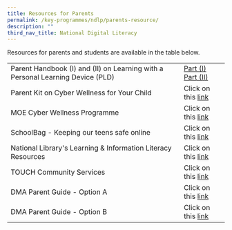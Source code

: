 ```yaml
---
title: Resources for Parents
permalink: /key-programmes/ndlp/parents-resource/
description: ""
third_nav_title: National Digital Literacy
---
```

Resources for parents and students are available in the table below.



|  |  | 
| -------- | -------- | 
| Parent Handbook (I) and (II) on Learning with a Personal Learning Device (PLD)     | [Part (I)](/files/Keyprogrammes/pdlp-Parent%20Handbook%20I%20on%20Learning%20with%20a%20PLD.pdf) <br> [Part (II)](/files/Keyprogrammes/pdlp-Parent%20Handbook%20II%20on%20Learning%20with%20a%20PLD.pdf)     | 
| Parent Kit on Cyber Wellness for Your Child     | Click on this [link](http://go.gov.sg/moe-cyber-wellness)      | 
| MOE Cyber Wellness Programme     | Click on this [link](https://www.moe.gov.sg/education-in-sg/our-programmes/cyber-wellness)     | 
| SchoolBag - Keeping our teens safe online     | Click on this [link](https://www.schoolbag.edu.sg/story/keeping-our-teens-safe-online)     | 
| National Library's Learning & Information Literacy Resources     | Click on this [link](https://sure.nlb.gov.sg/resources/audience/teachers-and-students/secondary-level-cce)     | 
| TOUCH Community Services     | Click on this [link](https://www.help123.sg/)     |
|DMA Parent Guide - Option A|Click on this [link](/files/Keyprogrammes/DMA%20Parent%20Guide%20v2%20Option%20A%20Chrome%20OS.pdf)|
|DMA Parent Guide - Option B|Click on this [link](/files/Keyprogrammes/DMA%20Parent%20Guide%20v2%20Option%20B%20Chrome%20OS.pdf)|